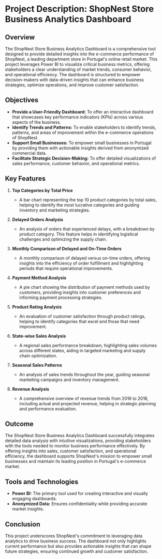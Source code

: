 # Project Description: ShopNest Store Business Analytics Dashboard

## Overview
The ShopNest Store Business Analytics Dashboard is a comprehensive tool designed to provide detailed insights into the e-commerce performance of ShopNest, a leading department store in Portugal's online retail market. This project leverages Power BI to visualize critical business metrics, offering stakeholders a clear understanding of market trends, consumer behavior, and operational efficiency. The dashboard is structured to empower decision-makers with data-driven insights that can enhance business strategies, optimize operations, and improve customer satisfaction.

## Objectives
- **Provide a User-Friendly Dashboard:** To offer an interactive dashboard that showcases key performance indicators (KPIs) across various aspects of the business.
- **Identify Trends and Patterns:** To enable stakeholders to identify trends, patterns, and areas of improvement within the e-commerce operations of ShopNest.
- **Support Small Businesses:** To empower small businesses in Portugal by providing them with actionable insights derived from anonymized commercial data.
- **Facilitate Strategic Decision-Making:** To offer detailed visualizations of sales performance, customer behavior, and operational metrics.

## Key Features
1. **Top Categories by Total Price**
   - A bar chart representing the top 10 product categories by total sales, helping to identify the most lucrative categories and guiding inventory and marketing strategies.

2. **Delayed Orders Analysis**
   - An analysis of orders that experienced delays, with a breakdown by product category. This feature helps in identifying logistical challenges and optimizing the supply chain.

3. **Monthly Comparison of Delayed and On-Time Orders**
   - A monthly comparison of delayed versus on-time orders, offering insights into the efficiency of order fulfillment and highlighting periods that require operational improvements.

4. **Payment Method Analysis**
   - A pie chart showing the distribution of payment methods used by customers, providing insights into customer preferences and informing payment processing strategies.

5. **Product Rating Analysis**
   - An evaluation of customer satisfaction through product ratings, helping to identify categories that excel and those that need improvement.

6. **State-wise Sales Analysis**
   - A regional sales performance breakdown, highlighting sales volumes across different states, aiding in targeted marketing and supply chain optimization.

7. **Seasonal Sales Patterns**
   - An analysis of sales trends throughout the year, guiding seasonal marketing campaigns and inventory management.

8. **Revenue Analysis**
   - A comprehensive overview of revenue trends from 2016 to 2018, including actual and projected revenue, helping in strategic planning and performance evaluation.

## Outcome
The ShopNest Store Business Analytics Dashboard successfully integrates detailed data analysis with intuitive visualizations, providing stakeholders with the tools needed to monitor business performance effectively. By offering insights into sales, customer satisfaction, and operational efficiency, the dashboard supports ShopNest's mission to empower small businesses and maintain its leading position in Portugal's e-commerce market.

## Tools and Technologies
- **Power BI:** The primary tool used for creating interactive and visually engaging dashboards.
- **Anonymized Data:** Ensures confidentiality while providing accurate market insights.

## Conclusion
This project underscores ShopNest's commitment to leveraging data analytics to drive business success. The dashboard not only highlights current performance but also provides actionable insights that can shape future strategies, ensuring continued growth and customer satisfaction.
